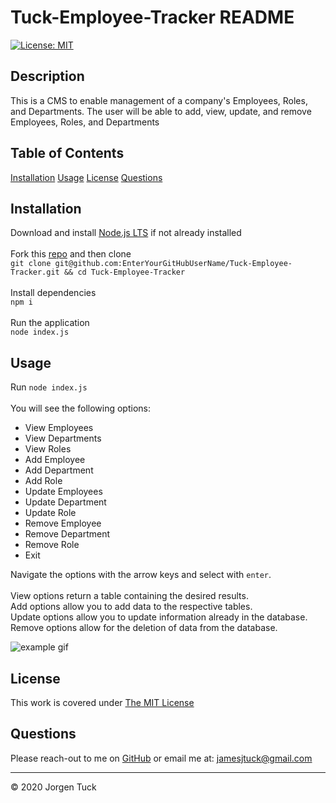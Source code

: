 # Tuck-Employee-Tracker README
[![License: MIT](https://img.shields.io/badge/License-MIT-yellow.svg)](https://opensource.org/licenses/MIT)
## Description

This is a CMS to enable management of a company's Employees, Roles, and Departments. The user will be able to add, view, update, and remove Employees, Roles, and Departments

## Table of Contents

[Installation](#Installation)
[Usage](#Usage)
[License](#License)
[Questions](#Questions)

## Installation

Download and install [Node.js LTS](https://nodejs.org/en/download/) if not already installed<br/><br/>Fork this [repo](https://github.com/jamesjtuckbc/Tuck-Employee-Tracker) and then clone<br/>`git clone git@github.com:EnterYourGitHubUserName/Tuck-Employee-Tracker.git && cd Tuck-Employee-Tracker`<br/><br/>Install dependencies<br/>`npm i`<br/><br/>Run the application<br/>`node index.js`

## Usage

Run `node index.js`<br/><br/>You will see the following options:<br/><ul><li>View Employees</li><li>View Departments</li><li>View Roles</li><li>Add Employee</li><li>Add Department</li><li>Add Role</li><li>Update Employees</li><li>Update Department</li><li>Update Role</li><li>Remove Employee</li><li>Remove Department</li><li>Remove Role</li><li>Exit</li></ul>Navigate the options with the arrow keys and select with `enter`.<br/><br/>View options return a table containing the desired results.<br/>Add options allow you to add data to the respective tables.<br/>Update options allow you to update information already in the database.<br/>Remove options allow for the deletion of data from the database.

![example gif](./assets/employeeManager.gif)

## License

This work is covered under [The MIT License](https://opensource.org/licenses/MIT)

## Questions

Please reach-out to me on [GitHub](http://www.github.com/jamesjtuckbc) or email me at: [jamesjtuck@gmail.com](mailto:jamesjtuck@gmail.com)

---
© 2020 Jorgen Tuck